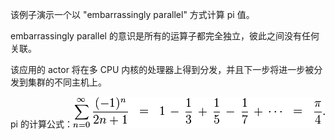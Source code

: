 该例子演示一个以 "embarrassingly parallel" 方式计算 pi 值。

embarrassingly parallel 的意识是所有的运算子都完全独立，彼此之间没有任何关联。

该应用的 actor 将在多 CPU 内核的处理器上得到分发，并且下一步将进一步被分发到集群的不同主机上。

pi 的计算公式：![](src/main/resources/pi-formula.png)
